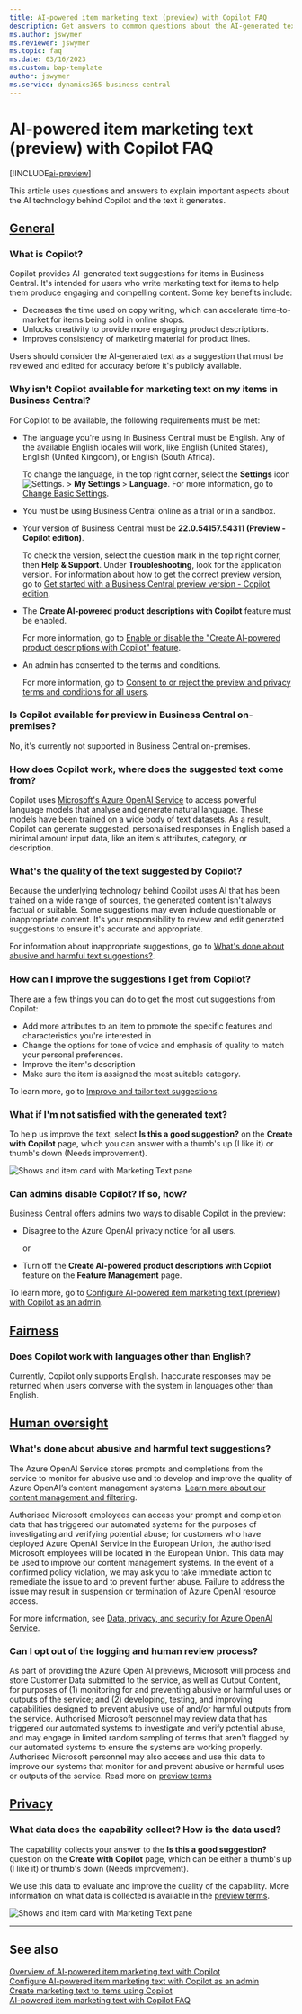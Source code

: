 ```yaml
---
title: AI-powered item marketing text (preview) with Copilot FAQ
description: Get answers to common questions about the AI-generated text capabilities with Copilot.
ms.author: jswymer
ms.reviewer: jswymer
ms.topic: faq
ms.date: 03/16/2023
ms.custom: bap-template
author: jswymer
ms.service: dynamics365-business-central
---
```


# AI-powered item marketing text (preview) with Copilot FAQ

[!INCLUDE[ai-preview](includes/ai-preview.md)]

This article uses questions and answers to explain important aspects about the AI technology behind Copilot and the text it generates.

## [General](#tab/general)

### What is Copilot?

Copilot provides AI-generated text suggestions for items in Business Central. It's intended for users who write marketing text for items to help them produce engaging and compelling content. Some key benefits include:

- Decreases the time used on copy writing, which can accelerate time-to-market for items being sold in online shops.
- Unlocks creativity to provide more engaging product descriptions.
- Improves consistency of marketing material for product lines.

Users should consider the AI-generated text as a suggestion that must be reviewed and edited for accuracy before it's publicly available.

### Why isn't Copilot available for marketing text on my items in Business Central?

For Copilot to be available, the following requirements must be met:

- The language you're using in Business Central must be English. Any of the available English locales will work, like English (United States), English (United Kingdom), or English (South Africa).

  To change the language, in the top right corner, select the **Settings** icon ![Settings.](media/ui-experience/settings_icon_small.png "Settings icon for role centre") > **My Settings** > **Language**. For more information, go to [Change Basic Settings](ui-change-basic-settings.md#language).
- You must be using Business Central online as a trial or in a sandbox.
- Your version of Business Central must be **22.0.54157.54311 (Preview - Copilot edition)**.

   To check the version, select the question mark in the top right corner, then **Help & Support**. Under **Troubleshooting**, look for the application version. For information about how to get the correct preview version, go to [Get started with a Business Central preview version - Copilot edition](ai-preview-getstarted.md).
- The **Create AI-powered product descriptions with Copilot** feature must be enabled.

   For more information, go to [Enable or disable the "Create AI-powered product descriptions with Copilot" feature](enable-ai.md#enable-or-disable-the-create-ai-powered-product-descriptions-with-copilot-feature).
- An admin has consented to the terms and conditions.

   For more information, go to [Consent to or reject the preview and privacy terms and conditions for all users](enable-ai.md#consent-to-or-reject-the-preview-and-privacy-terms-and-conditions-for-all-users).

### Is Copilot available for preview in Business Central on-premises?

No, it's currently not supported in Business Central on-premises.

### How does Copilot work, where does the suggested text come from?

Copilot uses [Microsoft's Azure OpenAI Service](/azure/cognitive-services/openai/overview) to access powerful language models that analyse and generate natural language. These models have been trained on a wide body of text datasets. As a result, Copilot can generate suggested, personalised responses in English based a minimal amount input data, like an item's attributes, category, or description. 

### What's the quality of the text suggested by Copilot?

Because the underlying technology behind Copilot uses AI that has been trained on a wide range of sources, the generated content isn't always factual or suitable. Some suggestions may even include questionable or inappropriate content. It's your responsibility to review and edit generated suggestions to ensure it's accurate and appropriate.

For information about inappropriate suggestions, go to [What's done about abusive and harmful text suggestions?](/dynamics365/business-central/ai-faq?&tabs=oversight#whats-done-about-abusive-and-harmful-text-suggestions).

### How can I improve the suggestions I get from Copilot?

There are a few things you can do to get the most out suggestions from Copilot:

- Add more attributes to an item to promote the specific features and characteristics you're interested in
- Change the options for tone of voice and emphasis of quality to match your personal preferences.
- Improve the item's description
- Make sure the item is assigned the most suitable category.

To learn more, go to [Improve and tailor text suggestions](item-marketing-text.md#improve-and-tailor-text-suggestions).

### What if I'm not satisfied with the generated text?

To help us improve the text, select **Is this a good suggestion?** on the **Create with Copilot** page, which you can answer with a thumb's up (I like it) or thumb's down (Needs improvement).

![Shows and item card with Marketing Text pane](media/create-with-copilot-window-feedback.png)

### Can admins disable Copilot? If so, how?

Business Central offers admins two ways to disable Copilot in the preview:

- Disagree to the Azure OpenAI privacy notice for all users.

  or

- Turn off the **Create AI-powered product descriptions with Copilot** feature on the **Feature Management** page.

To learn more, go to [Configure AI-powered item marketing text (preview) with Copilot as an admin](enable-ai.md).

## [Fairness](#tab/fairness)

### Does Copilot work with languages other than English?

Currently, Copilot only supports English. Inaccurate responses may be returned when users converse with the system in languages other than English.

## [Human oversight](#tab/oversight)

### What's done about abusive and harmful text suggestions?

The Azure OpenAI Service stores prompts and completions from the service to monitor for abusive use and to develop and improve the quality of Azure OpenAI’s content management systems. [Learn more about our content management and filtering](/azure/cognitive-services/openai/concepts/content-filter).

Authorised Microsoft employees can access your prompt and completion data that has triggered our automated systems for the purposes of investigating and verifying potential abuse; for customers who have deployed Azure OpenAI Service in the European Union, the authorised Microsoft employees will be located in the European Union. This data may be used to improve our content management systems. In the event of a confirmed policy violation, we may ask you to take immediate action to remediate the issue to and to prevent further abuse. Failure to address the issue may result in suspension or termination of Azure OpenAI resource access.

For more information, see [Data, privacy, and security for Azure OpenAI Service](/legal/cognitive-services/openai/data-privacy#abuse-and-harmful-content-generation).

### Can I opt out of the logging and human review process?  

As part of providing the Azure Open AI previews, Microsoft will process and store Customer Data submitted to the service, as well as Output Content, for purposes of (1) monitoring for and preventing abusive or harmful uses or outputs of the service; and (2) developing, testing, and improving capabilities designed to prevent abusive use of and/or harmful outputs from the service. Authorised Microsoft personnel may review data that has triggered our automated systems to investigate and verify potential abuse, and may engage in limited random sampling of terms that aren't flagged by our automated systems to ensure the systems are working properly. Authorised Microsoft personnel may also access and use this data to improve our systems that monitor for and prevent abusive or harmful uses or outputs of the service. Read more on [preview terms](https://dynamics.microsoft.com/legaldocs/supp-dynamics365-preview/)

## [Privacy](#tab/privacy)

### What data does the capability collect? How is the data used?

The capability collects your answer to the **Is this a good suggestion?** question on the **Create with Copilot** page, which can be either a thumb's up (I like it) or thumb's down (Needs improvement).

We use this data to evaluate and improve the quality of the capability. More information on what data is collected is available in the [preview terms](https://dynamics.microsoft.com/legaldocs/supp-dynamics365-preview/).

![Shows and item card with Marketing Text pane](media/create-with-copilot-window-feedback.png)

---

## See also

[Overview of AI-powered item marketing text with Copilot](ai-overview.md)  
[Configure AI-powered item marketing text with Copilot as an admin](enable-ai.md)  
[Create marketing text to items using Copilot](item-marketing-text.md)  
[AI-powered item marketing text with Copilot FAQ](ai-faq.md)  